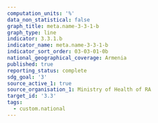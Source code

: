 ```yaml
---
computation_units: '%'
data_non_statistical: false
graph_title: meta.name-3-3-1-b
graph_type: line
indicator: 3.3.1.b
indicator_name: meta.name-3-3-1-b
indicator_sort_order: 03-03-01-0b
national_geographical_coverage: Armenia
published: true
reporting_status: complete
sdg_goal: '3'
source_active_1: true
source_organisation_1: Ministry of Health of RA
target_id: '3.3'
tags:
  - custom.national
---
```

